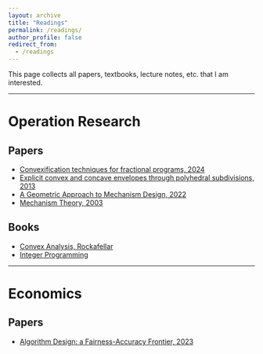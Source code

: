 ```yaml
---
layout: archive
title: "Readings"
permalink: /readings/
author_profile: false
redirect_from:
  - /readings
---
```


This page collects all papers, textbooks, lecture notes, etc. that I am interested.

***

# Operation Research
## Papers

* [Convexification techniques for fractional programs, 2024](https://sheng-cheng-2004.github.io/files/readings/2310.08424v2.pdf) 
* [Explicit convex and concave envelopes through polyhedral subdivisions, 2013](https://sheng-cheng-2004.github.io/files/readings/Explicit_convex_and_concave_envelopes_through_polyhedral_subdivision.pdf)
* [A Geometric Approach to Mechanism Design, 2022](https://sheng-cheng-2004.github.io/files/readings/GMD.pdf)
* [Mechanism Theory, 2003](https://sheng-cheng-2004.github.io/files/readings/mechtheo.pdf)


## Books

* [Convex Analysis, Rockafellar](https://sheng-cheng-2004.github.io/files/readings/AnalyRock.pdf)
* [Integer Programming]()  

***

# Economics
## Papers

* [Algorithm Design: a Fairness-Accuracy Frontier, 2023](https://sheng-cheng-2004.github.io/files/readings/algfair.pdf)

